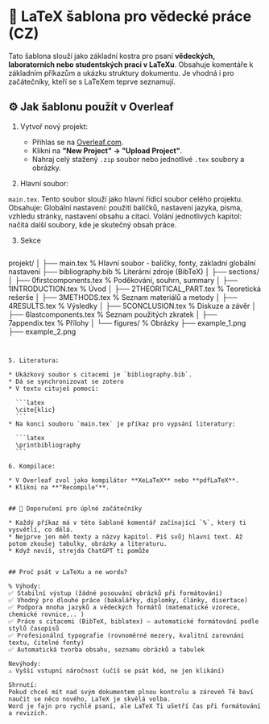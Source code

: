 # 🧪 LaTeX šablona pro vědecké práce (CZ)

Tato šablona slouží jako základní kostra pro psaní **vědeckých, laboratorních nebo studentských prací v LaTeXu**. Obsahuje komentáře k základním příkazům a ukázku struktury dokumentu. Je vhodná i pro začátečníky, kteří se s LaTeXem teprve seznamují.

## ⚙️ Jak šablonu použít v Overleaf

1. Vytvoř nový projekt:

   * Přihlas se na [Overleaf.com](https://www.overleaf.com).
   * Klikni na **"New Project" → "Upload Project"**.
   * Nahraj celý stažený `.zip` soubor nebo jednotlivé `.tex` soubory a obrázky.

2. Hlavní soubor:

`main.tex`.
Tento soubor slouží jako hlavní řídící soubor celého projektu.
Obsahuje:
Globální nastavení: použití balíčků, nastavení jazyka, písma, vzhledu stránky, nastavení obsahu a citací.
Volání jednotlivých kapitol: načítá další soubory, kde je skutečný obsah práce.


3. Sekce
   
   ```
projekt/
│
├── main.tex               % Hlavní soubor - balíčky, fonty, základní globální nastavení
├── bibliography.bib       % Literární zdroje (BibTeX)
│
├── sections/
│   ├── 0firstcomponents.tex            % Poděkování, souhrn, summary
│   ├── 1INTRODUCTION.tex               % Úvod
│   ├── 2THEORITICAL_PART.tex           % Teoretická rešerše
│   ├── 3METHODS.tex                    % Seznam materiálů a metody
│   ├── 4RESULTS.tex                    % Výsledky
│   ├── 5CONCLUSION.tex                 % Diskuze a závěr
│   ├── 6lastcomponents.tex             % Seznam použitých zkratek
│   ├── 7appendix.tex                   % Přílohy
│
└── figures/                % Obrázky
    ├── example_1.png
    ├── example_2.png
   ```


5. Literatura:

   * Ukázkový soubor s citacemi je `bibliography.bib`.
   * Dá se synchronizovat se zotero
   * V textu cituješ pomocí:

     ```latex
     \cite{klic}
     ```
   * Na konci souboru `main.tex` je příkaz pro vypsání literatury:

     ```latex
     \printbibliography
     ```

6. Kompilace:

   * V Overleaf zvol jako kompilátor **XeLaTeX** nebo **pdfLaTeX**.
   * Klikni na **"Recompile"**.


## 🧠 Doporučení pro úplné začátečníky

* Každý příkaz má v této šabloně komentář začínající `%`, který ti vysvětlí, co dělá.
* Nejprve jen měň texty a názvy kapitol. Piš svůj hlavní text. Až potom zkoušej tabulky, obrázky a literaturu.
* Když nevíš, strejda ChatGPT ti pomůže


## Proč psát v LaTeXu a ne wordu?

% Výhody:
✅ Stabilní výstup (žádné posouvání obrázků při formátování)
✅ Vhodný pro dlouhé práce (bakalářky, diplomky, články, disertace)
✅ Podpora mnoha jazyků a vědeckých formátů (matematické vzorece, chemické rovnice,.. )
✅ Práce s citacemi (BibTeX, biblatex) – automatické formátování podle stylů časopisů
✅ Profesionální typografie (rovnoměrné mezery, kvalitní zarovnání textu, čitelné fonty)
✅ Automatická tvorba obsahu, seznamu obrázků a tabulek

Nevýhody:
⚠️ Vyšší vstupní náročnost (učíš se psát kód, ne jen klikání)

Shrnutí:
Pokud chceš mít nad svým dokumentem plnou kontrolu a zároveň Tě baví naučit se něco nového, LaTeX je skvělá volba.
Word je fajn pro rychlé psaní, ale LaTeX Ti ušetří čas při formátování a revizích.


